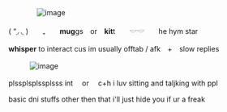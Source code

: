 　　　　![image](https://github.com/swagmaster25/-/assets/132309692/8ab0158b-f1d6-4ed1-aa99-c87f547be3ff)

( “◞  ◟ )　　₊　　**mug**gs　or　**kit**t　　𓎟𓎟　　he hym star

**whisper** to interact cus im usually offtab / afk　+　slow replies

　　　![image](https://github.com/swagmaster25/-/assets/132309692/a8646707-7023-4ff6-9dd2-189a99c02f97)

plssplsplssplsss int 　or　 c+h i luv sitting and taljking with ppl 

 basic dni stuffs other then that i'll just hide you if ur a freak
